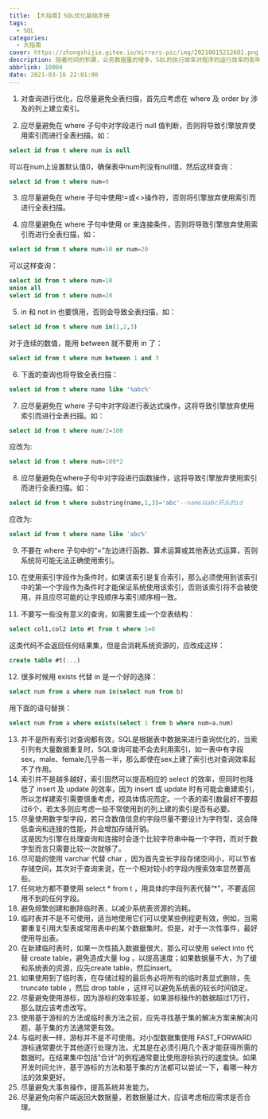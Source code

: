 ```yaml
---
title: 【大指南】SQL优化基础手册
tags:
  - SQL
categories:
  - 大指南
cover: https://zhongshijie.gitee.io/mirrors-pic/img/20210815212601.png
description: 随着时间的积累，业务数据量的增多，SQL的执行效率对程序的运行效率的影响逐渐增大，检查SQL的优化很有必要的。
abbrlink: 10004
date: 2021-03-16 22:01:00
---
```


1. 对查询进行优化，应尽量避免全表扫描，首先应考虑在 where 及 order by 涉及的列上建立索引。    
   
2. 应尽量避免在 where 子句中对字段进行 null 值判断，否则将导致引擎放弃使用索引而进行全表扫描，如：    
```sql
select id from t where num is null
```
可以在num上设置默认值0，确保表中num列没有null值，然后这样查询：    
```sql
select id from t where num=0
```
3. 应尽量避免在 where 子句中使用!=或<>操作符，否则将引擎放弃使用索引而进行全表扫描。    
   
4. 应尽量避免在 where 子句中使用 or 来连接条件，否则将导致引擎放弃使用索引而进行全表扫描，如：    
```sql
select id from t where num=10 or num=20
```
可以这样查询：    
```sql
select id from t where num=10    
union all 
select id from t where num=20
```

5. in 和 not in 也要慎用，否则会导致全表扫描，如：    
```sql
select id from t where num in(1,2,3)
```
对于连续的数值，能用 between 就不要用 in 了：
```sql
select id from t where num between 1 and 3
```

6. 下面的查询也将导致全表扫描：   
```sql 
select id from t where name like '%abc%'
```

7. 应尽量避免在 where 子句中对字段进行表达式操作，这将导致引擎放弃使用索引而进行全表扫描。如：
```sql
select id from t where num/2=100
```
应改为:
```sql
select id from t where num=100*2
```

8. 应尽量避免在where子句中对字段进行函数操作，这将导致引擎放弃使用索引而进行全表扫描。如：
```sql
select id from t where substring(name,1,3)='abc'--name以abc开头的id    
```
应改为:    
```sql
select id from t where name like 'abc%'
```

9. 不要在 where 子句中的“=”左边进行函数、算术运算或其他表达式运算，否则系统将可能无法正确使用索引。    
   
10. 在使用索引字段作为条件时，如果该索引是复合索引，那么必须使用到该索引中的第一个字段作为条件时才能保证系统使用该索引，否则该索引将不会被使用，并且应尽可能的让字段顺序与索引顺序相一致。    
    
11. 不要写一些没有意义的查询，如需要生成一个空表结构：
```sql 
select col1,col2 into #t from t where 1=0
```
这类代码不会返回任何结果集，但是会消耗系统资源的，应改成这样：
```sql
create table #t(...)
```

12. 很多时候用 exists 代替 in 是一个好的选择：
```sql
select num from a where num in(select num from b)
```
用下面的语句替换：
```sql
select num from a where exists(select 1 from b where num=a.num)
```

13. 并不是所有索引对查询都有效，SQL是根据表中数据来进行查询优化的，当索引列有大量数据重复时，SQL查询可能不会去利用索引，如一表中有字段sex，male、female几乎各一半，那么即使在sex上建了索引也对查询效率起不了作用。    
14. 索引并不是越多越好，索引固然可以提高相应的 select 的效率，但同时也降低了 insert 及 update 的效率，因为 insert 或 update 时有可能会重建索引，所以怎样建索引需要慎重考虑，视具体情况而定。一个表的索引数最好不要超过6个，若太多则应考虑一些不常使用到的列上建的索引是否有必要。    
15. 尽量使用数字型字段，若只含数值信息的字段尽量不要设计为字符型，这会降低查询和连接的性能，并会增加存储开销。    
这是因为引擎在处理查询和连接时会逐个比较字符串中每一个字符，而对于数字型而言只需要比较一次就够了。    
16. 尽可能的使用 varchar 代替 char ，因为首先变长字段存储空间小，可以节省存储空间，其次对于查询来说，在一个相对较小的字段内搜索效率显然要高些。    
17. 任何地方都不要使用 select * from t ，用具体的字段列表代替“*”，不要返回用不到的任何字段。    
18. 避免频繁创建和删除临时表，以减少系统表资源的消耗。
19. 临时表并不是不可使用，适当地使用它们可以使某些例程更有效，例如，当需要重复引用大型表或常用表中的某个数据集时。但是，对于一次性事件，最好使用导出表。    
20. 在新建临时表时，如果一次性插入数据量很大，那么可以使用 select into 代替 create table，避免造成大量 log ，以提高速度；如果数据量不大，为了缓和系统表的资源，应先create table，然后insert。
21. 如果使用到了临时表，在存储过程的最后务必将所有的临时表显式删除，先 truncate table ，然后 drop table ，这样可以避免系统表的较长时间锁定。    
22. 尽量避免使用游标，因为游标的效率较差，如果游标操作的数据超过1万行，那么就应该考虑改写。    
23. 使用基于游标的方法或临时表方法之前，应先寻找基于集的解决方案来解决问题，基于集的方法通常更有效。
24. 与临时表一样，游标并不是不可使用。对小型数据集使用 FAST_FORWARD 游标通常要优于其他逐行处理方法，尤其是在必须引用几个表才能获得所需的数据时。在结果集中包括“合计”的例程通常要比使用游标执行的速度快。如果开发时间允许，基于游标的方法和基于集的方法都可以尝试一下，看哪一种方法的效果更好。
25. 尽量避免大事务操作，提高系统并发能力。
26. 尽量避免向客户端返回大数据量，若数据量过大，应该考虑相应需求是否合理。

